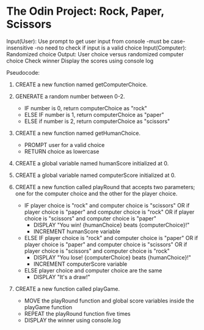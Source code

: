 # The Odin Project: Rock, Paper, Scissors

Input(User): Use prompt to get user input from console
    -must be case-insensitive
    -no need to check if input is a valid choice
Input(Computer): Randomized choice
Output: User choice versus randomized computer choice
        Check winner
        Display the scores using console log

Pseudocode:

1. CREATE a new function named getComputerChoice.
2. GENERATE a random number between 0-2.
    - IF number is 0, return computerChoice as "rock"
    - ELSE IF number is 1, return computerChoice as "paper"
    - ELSE if number is 2, return computerChoice as "scissors"

3. CREATE a new function named getHumanChoice.
    - PROMPT user for a valid choice
    - RETURN choice as lowercase

4. CREATE a global variable named humanScore initialized at 0.
5. CREATE a global variable named computerScore initialized at 0.
6. CREATE a new function called playRound that accepts two parameters; one for the computer choice and the other for the player choice.
    - IF player choice is "rock" and computer choice is "scissors"
        OR if player choice is "paper" and computer choice is "rock"
        OR if player choice is "scissors" and computer choice is "paper"
        - DISPLAY "You win! {humanChoice} beats {computerChoice}!"
        - INCREMENT humanScore variable 
    - ELSE IF player choice is "rock" and computer choice is "paper"
        OR if player choice is "paper" and computer choice is "scissors"
        OR if player choice is "scissors" and computer choice is "rock"
        - DISPLAY "You lose! {computerChoice} beats {humanChoice}!"
        - INCREMENT computerScore variable
    - ELSE player choice and computer choice are the same
        - DISPLAY "It's a draw!"

7. CREATE a new function called playGame.
    - MOVE the playRound function and global score variables inside the playGame function
    - REPEAT the playRound function five times
    - DISPLAY the winner using console.log
